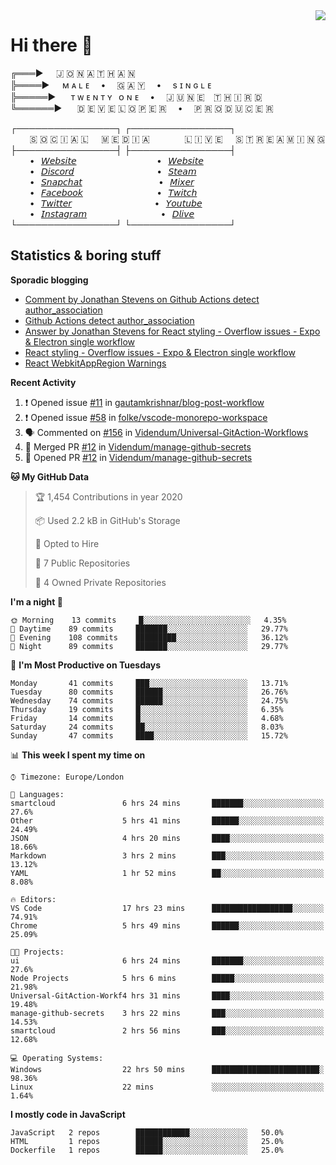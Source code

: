 <img align="right" href="https://spotify-github-profile.vercel.app/api/view?uid=21xc6lko2t6sn466piiwtnhuq&redirect=true" src="https://spotify-github-profile.vercel.app/api/view?uid=21xc6lko2t6sn466piiwtnhuq&cover_image=true">

# Hi there 👋

╔═══►⠀⠀🇯 🇴 🇳 🇦 🇹 🇭 🇦 🇳\
╠════►⠀⠀ᴍ ᴀ ʟ ᴇ ⠀ • ⠀ 🇬 🇦 🇾 ⠀ • ⠀ s ɪ ɴ ɢ ʟ ᴇ\
╠═════►⠀⠀ ᴛ ᴡ ᴇ ɴ ᴛ ʏ⠀ᴏ ɴ ᴇ ⠀ • ⠀ 🇯 🇺 🇳 🇪 ⠀🇹 🇭 🇮 🇷 🇩\
╚══════►⠀⠀ 🇩 🇪 🇻 🇪 🇱 🇴 🇵 🇪 🇷 ⠀ • ⠀ 🇵 🇷 🇴 🇩 🇺 🇨 🇪 🇷

┌────────────────┐ ┌────────────────┐\
⠀⠀⠀🇸 🇴 🇨 🇮 🇦 🇱⠀⠀🇲 🇪 🇩 🇮 🇦⠀⠀⠀ ⠀⠀🇱 🇮 🇻 🇪⠀⠀🇸 🇹 🇷 🇪 🇦 🇲 🇮 🇳 🇬\
├────────────────┤ ├────────────────┤\
⠀⠀⠀•⠀[𝘞𝘦𝘣𝘴𝘪𝘵𝘦](https://tgtgamer.live/) ⠀⠀⠀ ⠀⠀⠀ ⠀⠀⠀ ⠀⠀•⠀[𝘞𝘦𝘣𝘴𝘪𝘵𝘦](https://tgtgamer.live/)\
⠀⠀⠀•⠀[𝘋𝘪𝘴𝘤𝘰𝘳𝘥](https://discord.com/invite/P5DwgzN) ⠀⠀⠀ ⠀⠀⠀ ⠀⠀⠀ ⠀⠀ •⠀[𝘚𝘵𝘦𝘢𝘮](https://steamcommunity.com/broadcast/watch/76561198043223313)\
⠀⠀⠀•⠀[𝘚𝘯𝘢𝘱𝘤𝘩𝘢𝘵](https://snapchat.com/add/tgtgamer) ⠀⠀⠀ ⠀⠀⠀ ⠀⠀⠀ ⠀ •⠀[𝘔𝘪𝘹𝘦𝘳](https://mixer.com/tgtgamer)\
⠀⠀⠀•⠀[𝘍𝘢𝘤𝘦𝘣𝘰𝘰𝘬](https://fb.me/jonathan.stevens.144) ⠀⠀⠀ ⠀⠀⠀ ⠀⠀⠀ ⠀•⠀[𝘛𝘸𝘪𝘵𝘤𝘩](https://www.twitch.tv/tgtgamer)\
⠀⠀⠀•⠀[𝘛𝘸𝘪𝘵𝘵𝘦𝘳](https://twitter.com/tgtgamer) ⠀⠀⠀ ⠀⠀⠀ ⠀⠀⠀ ⠀⠀ •⠀[𝘠𝘰𝘶𝘵𝘶𝘣𝘦](https://www.youtube.com/channel/UCmMsdBHE1inAoY72o2ZuEqg/live)\
⠀⠀⠀•⠀[𝘐𝘯𝘴𝘵𝘢𝘨𝘳𝘢𝘮](https://www.instagram.com/tgtgamer) ⠀⠀⠀ ⠀⠀⠀ ⠀⠀⠀ ⠀•⠀[𝘋𝘭𝘪𝘷𝘦](https://dlive.tv/TGTGamer)\
└────────────────┘ └────────────────┘

## Statistics & boring stuff

**Sporadic blogging**

<!-- BLOG-POST-LIST:START -->
- [Comment by Jonathan Stevens on Github Actions detect author_association](https://stackoverflow.com/questions/63188674/github-actions-detect-author-association)
- [Github Actions detect author_association](https://stackoverflow.com/questions/63188674/github-actions-detect-author-association)
- [Answer by Jonathan Stevens for React styling - Overflow issues - Expo & Electron single workflow](https://stackoverflow.com/questions/59939824/react-styling-overflow-issues-expo-electron-single-workflow/59941715#59941715)
- [React styling - Overflow issues - Expo & Electron single workflow](https://stackoverflow.com/questions/59939824/react-styling-overflow-issues-expo-electron-single-workflow)
- [React WebkitAppRegion Warnings](https://stackoverflow.com/questions/59870837/react-webkitappregion-warnings)
<!-- BLOG-POST-LIST:END -->

**Recent Activity**

<!--START_SECTION:activity-->
1. ❗️ Opened issue [#11](https://github.com//gautamkrishnar/blog-post-workflow/issues/11) in [gautamkrishnar/blog-post-workflow](https://github.com//gautamkrishnar/blog-post-workflow)
2. ❗️ Opened issue [#58](https://github.com//folke/vscode-monorepo-workspace/issues/58) in [folke/vscode-monorepo-workspace](https://github.com//folke/vscode-monorepo-workspace)
3. 🗣 Commented on [#156](https://github.com//Videndum/Universal-GitAction-Workflows/issues/156) in [Videndum/Universal-GitAction-Workflows](https://github.com//Videndum/Universal-GitAction-Workflows)
4. 🎉 Merged PR [#12](https://github.com//Videndum/manage-github-secrets/pull/12) in [Videndum/manage-github-secrets](https://github.com//Videndum/manage-github-secrets)
5. 💪 Opened PR [#12](https://github.com//Videndum/manage-github-secrets/pull/12) in [Videndum/manage-github-secrets](https://github.com//Videndum/manage-github-secrets)
<!--END_SECTION:activity-->

<!--START_SECTION:waka-->
**🐱 My GitHub Data** 

> 🏆 1,454 Contributions in year 2020
 > 
> 📦 Used 2.2 kB in GitHub's Storage 
 > 
> 💼 Opted to Hire
 > 
> 📜 7 Public Repositories 
 > 
> 🔑 4 Owned Private Repositories 

**I'm a night 🦉** 

```text
🌞 Morning    13 commits     █░░░░░░░░░░░░░░░░░░░░░░░░   4.35% 
🌆 Daytime    89 commits     ███████░░░░░░░░░░░░░░░░░░   29.77% 
🌃 Evening    108 commits    █████████░░░░░░░░░░░░░░░░   36.12% 
🌙 Night      89 commits     ███████░░░░░░░░░░░░░░░░░░   29.77%

```
📅 **I'm Most Productive on Tuesdays** 

```text
Monday       41 commits     ███░░░░░░░░░░░░░░░░░░░░░░   13.71% 
Tuesday      80 commits     ██████░░░░░░░░░░░░░░░░░░░   26.76% 
Wednesday    74 commits     ██████░░░░░░░░░░░░░░░░░░░   24.75% 
Thursday     19 commits     █░░░░░░░░░░░░░░░░░░░░░░░░   6.35% 
Friday       14 commits     █░░░░░░░░░░░░░░░░░░░░░░░░   4.68% 
Saturday     24 commits     ██░░░░░░░░░░░░░░░░░░░░░░░   8.03% 
Sunday       47 commits     ████░░░░░░░░░░░░░░░░░░░░░   15.72%

```


📊 **This week I spent my time on** 

```text
⌚︎ Timezone: Europe/London

💬 Languages: 
smartcloud               6 hrs 24 mins       ███████░░░░░░░░░░░░░░░░░░   27.6% 
Other                    5 hrs 41 mins       ██████░░░░░░░░░░░░░░░░░░░   24.49% 
JSON                     4 hrs 20 mins       ████░░░░░░░░░░░░░░░░░░░░░   18.66% 
Markdown                 3 hrs 2 mins        ███░░░░░░░░░░░░░░░░░░░░░░   13.12% 
YAML                     1 hr 52 mins        ██░░░░░░░░░░░░░░░░░░░░░░░   8.08%

🔥 Editors: 
VS Code                  17 hrs 23 mins      ██████████████████░░░░░░░   74.91% 
Chrome                   5 hrs 49 mins       ██████░░░░░░░░░░░░░░░░░░░   25.09%

🐱‍💻 Projects: 
ui                       6 hrs 24 mins       ███████░░░░░░░░░░░░░░░░░░   27.6% 
Node Projects            5 hrs 6 mins        █████░░░░░░░░░░░░░░░░░░░░   21.98% 
Universal-GitAction-Workf4 hrs 31 mins       ████░░░░░░░░░░░░░░░░░░░░░   19.48% 
manage-github-secrets    3 hrs 22 mins       ███░░░░░░░░░░░░░░░░░░░░░░   14.53% 
smartcloud               2 hrs 56 mins       ███░░░░░░░░░░░░░░░░░░░░░░   12.68%

💻 Operating Systems: 
Windows                  22 hrs 50 mins      ████████████████████████░   98.36% 
Linux                    22 mins             ░░░░░░░░░░░░░░░░░░░░░░░░░   1.64%

```

**I mostly code in JavaScript** 

```text
JavaScript   2 repos        ████████████░░░░░░░░░░░░░   50.0% 
HTML         1 repos        ██████░░░░░░░░░░░░░░░░░░░   25.0% 
Dockerfile   1 repos        ██████░░░░░░░░░░░░░░░░░░░   25.0%

```



<!--END_SECTION:waka-->
